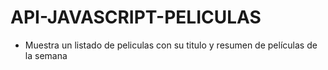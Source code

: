 # API-JAVASCRIPT-PELICULAS

- Muestra un listado de peliculas con su titulo y resumen de películas de la semana
